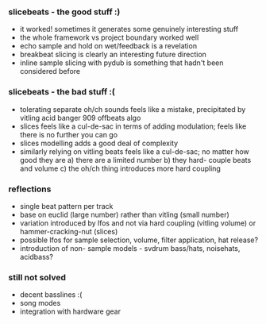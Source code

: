 ### slicebeats - the good stuff :)

- it worked! sometimes it generates some genuinely interesting stuff
- the whole framework vs project boundary worked well
- echo sample and hold on wet/feedback is a revelation
- breakbeat slicing is clearly an interesting future direction
- inline sample slicing with pydub is something that hadn't been considered before

### slicebeats - the bad stuff :(

- tolerating separate oh/ch sounds feels like a mistake, precipitated by vitling acid banger 909 offbeats algo
- slices feels like a cul-de-sac in terms of adding modulation; feels like there is no further you can go
- slices modelling adds a good deal of complexity
- similarly relying on vitling beats feels like a cul-de-sac; no matter how good they are a) there are a limited number b) they hard- couple beats and volume c) the oh/ch thing introduces more hard coupling

### reflections

- single beat pattern per track
- base on euclid (large number) rather than vitling (small number)
- variation introduced by lfos and not via hard coupling (vitling volume) or hammer-cracking-nut (slices)
- possible lfos for sample selection, volume, filter application, hat release?
- introduction of non- sample models - svdrum bass/hats, noisehats, acidbass?

### still not solved

- decent basslines :(
- song modes
- integration with hardware gear
